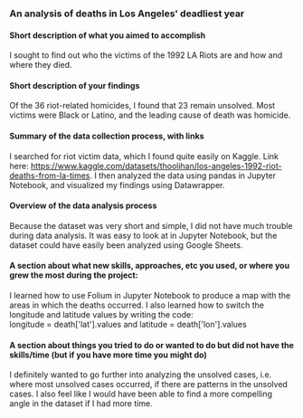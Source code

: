 ###  An analysis of deaths in Los Angeles' deadliest year
#### Short description of what you aimed to accomplish
I sought to find out who the victims of the 1992 LA Riots are and how and where they died.

#### Short description of your findings
Of the 36 riot-related homicides, I found that 23 remain unsolved. Most victims were Black or Latino, and the leading cause of death was homicide. 

#### Summary of the data collection process, with links
I searched for riot victim data, which I found quite easily on Kaggle. Link here: https://www.kaggle.com/datasets/thoolihan/los-angeles-1992-riot-deaths-from-la-times. I then analyzed the data using pandas in Jupyter Notebook, and visualized my findings using Datawrapper.

#### Overview of the data analysis process
Because the dataset was very short and simple, I did not have much trouble during data analysis. It was easy to look at in Jupyter Notebook, but the dataset could have easily been analyzed using Google Sheets.

#### A section about what new skills, approaches, etc you used, or where you grew the most during the project: 
I learned how to use Folium in Jupyter Notebook to produce a map with the areas in which the deaths occurred. I also learned how to switch the longitude and latitude values by writing the code:  
longitude = death['lat'].values and latitude = death['lon'].values

#### A section about things you tried to do or wanted to do but did not have the skills/time (but if you have more time you might do)
I definitely wanted to go further into analyzing the unsolved cases, i.e. where most unsolved cases occurred, if there are patterns in the unsolved cases. I also feel like I would have been able to find a more compelling angle in the dataset if I had more time. 
